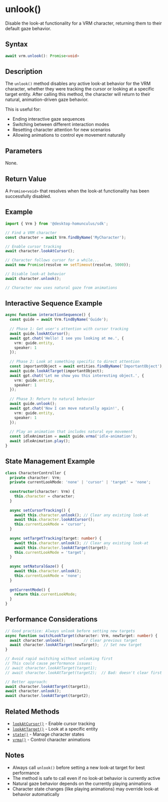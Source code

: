 # unlook()

Disable the look-at functionality for a VRM character, returning them to their default gaze behavior.

## Syntax

```typescript
await vrm.unlook(): Promise<void>
```

## Description

The `unlook()` method disables any active look-at behavior for the VRM character, whether they were tracking the cursor or looking at a specific target entity. After calling this method, the character will return to their natural, animation-driven gaze behavior.

This is useful for:
- Ending interactive gaze sequences
- Switching between different interaction modes
- Resetting character attention for new scenarios
- Allowing animations to control eye movement naturally

## Parameters

None.

## Return Value

A `Promise<void>` that resolves when the look-at functionality has been successfully disabled.

## Example

```typescript
import { Vrm } from '@desktop-homunculus/sdk';

// Find a VRM character
const character = await Vrm.findByName('MyCharacter');

// Enable cursor tracking
await character.lookAtCursor();

// Character follows cursor for a while...
await new Promise(resolve => setTimeout(resolve, 5000));

// Disable look-at behavior
await character.unlook();

// Character now uses natural gaze from animations
```

## Interactive Sequence Example

```typescript
async function interactionSequence() {
  const guide = await Vrm.findByName('Guide');
  
  // Phase 1: Get user's attention with cursor tracking
  await guide.lookAtCursor();
  await gpt.chat('Hello! I see you looking at me.', {
    vrm: guide.entity,
    speaker: 1
  });
  
  // Phase 2: Look at something specific to direct attention
  const importantObject = await entities.findByName('ImportantObject');
  await guide.lookAtTarget(importantObject);
  await gpt.chat('Let me show you this interesting object.', {
    vrm: guide.entity,
    speaker: 1
  });
  
  // Phase 3: Return to natural behavior
  await guide.unlook();
  await gpt.chat('Now I can move naturally again!', {
    vrm: guide.entity,
    speaker: 1
  });
  
  // Play an animation that includes natural eye movement
  const idleAnimation = await guide.vrma('idle-animation');
  await idleAnimation.play();
}
```

## State Management Example

```typescript
class CharacterController {
  private character: Vrm;
  private currentLookMode: 'none' | 'cursor' | 'target' = 'none';
  
  constructor(character: Vrm) {
    this.character = character;
  }
  
  async setCursorTracking() {
    await this.character.unlook(); // Clear any existing look-at
    await this.character.lookAtCursor();
    this.currentLookMode = 'cursor';
  }
  
  async setTargetTracking(target: number) {
    await this.character.unlook(); // Clear any existing look-at
    await this.character.lookAtTarget(target);
    this.currentLookMode = 'target';
  }
  
  async setNaturalGaze() {
    await this.character.unlook();
    this.currentLookMode = 'none';
  }
  
  getCurrentMode() {
    return this.currentLookMode;
  }
}
```

## Performance Considerations

```typescript
// Good practice: Always unlook before setting new targets
async function switchLookTarget(character: Vrm, newTarget: number) {
  await character.unlook();        // Clear previous target
  await character.lookAtTarget(newTarget);  // Set new target
}

// Avoid rapid switching without unlooking first
// This could cause performance issues:
// await character.lookAtTarget(target1);
// await character.lookAtTarget(target2);  // Bad: doesn't clear first

// Better approach:
await character.lookAtTarget(target1);
await character.unlook();
await character.lookAtTarget(target2);
```

## Related Methods

- [`lookAtCursor()`](look-at-cursor.md) - Enable cursor tracking
- [`lookAtTarget()`](look-at-target.md) - Look at a specific entity
- [`state()`](state.md) - Manage character states
- [`vrma()`](vrma.md) - Control character animations

## Notes

- Always call `unlook()` before setting a new look-at target for best performance
- The method is safe to call even if no look-at behavior is currently active
- Natural gaze behavior depends on the currently playing animations
- Character state changes (like playing animations) may override look-at behavior automatically